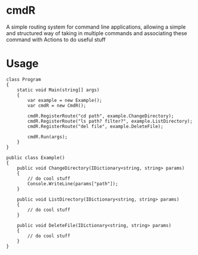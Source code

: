 cmdR
====

A simple routing system for command line applications, allowing a simple and structured way of taking in multiple 
commands and associating these command with Actions to do useful stuff

Usage
=====

    class Program
    {
        static void Main(string[] args)
        {
            var example = new Example();
            var cmdR = new CmdR();
            
            cmdR.RegisterRoute("cd path", example.ChangeDirectory);
            cmdR.RegisterRoute("ls path? filter?", example.ListDirectory);
            cmdR.RegisterRoute("del file", example.DeleteFile);
            
            cmdR.Run(args);
        }
    }
    
    public class Example()
    {
        public void ChangeDirectory(IDictionary<string, string> params)
        {
            // do cool stuff
            Console.WriteLine(params["path"]);
        }
        
        public void ListDirectory(IDictionary<string, string> params)
        {
            // do cool stuff
        }
        
        public void DeleteFile(IDictionary<string, string> params)
        {
            // do cool stuff
        }
    }
